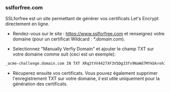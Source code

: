 ### sslforfree.com

SSLforfree est un site permettant de générer vos certificats Let's Encrypt directement en ligne.
<br/>
* Rendez-vous sur le site : https://www.sslforfree.com et renseignez votre domaine (pour un certificat Wildcard : <i>*.domain.com</i>).

* Selectionnez "Manually Verfiy Domain" et ajouter le champ TXT sur votre domaine comme suit (ceci est un exemple):
```bash
_acme-challenge.domain.com IN TXT XRq2tVV4427XF3V5Dg33fv9NaWd7MYkbkreh38ZGe37
```

* Récuperez ensuite vos certificats. Vous pouvez également supprimer l'enregistrement TXT sur votre domaine, il est utile uniquement pour la génération des certificats.
